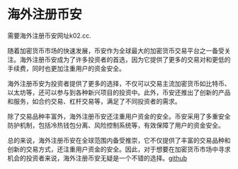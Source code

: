 # 海外注册币安

需要海外注册币安网址k02.cc.

随着加密货币市场的快速发展，币安作为全球最大的加密货币交易平台之一备受关注。海外注册币安成为了许多投资者的首选，因为它提供了更多的交易对和更低的手续费，同时也更加注重用户的资金安全。

海外注册币安为投资者提供了更多的选择，不仅可以交易主流加密货币如比特币、以太坊等，还可以参与到各种新兴项目的投资中。此外，币安还推出了创新的产品和服务，如合约交易、杠杆交易等，满足了不同投资者的需求。

除了交易品种丰富外，海外注册币安还注重用户资金的安全。币安采用了多重安全防护机制，包括冷热钱包分离、风险控制系统等，有效保障了用户的资金安全。

总的来说，海外注册币安在全球范围内备受推崇，它不仅提供了丰富的交易品种和创新的交易方式，还注重用户资金的安全。因此，对于想要在加密货币市场中寻求机会的投资者来说，海外注册币安无疑是一个不错的选择。[github](https://github.com)